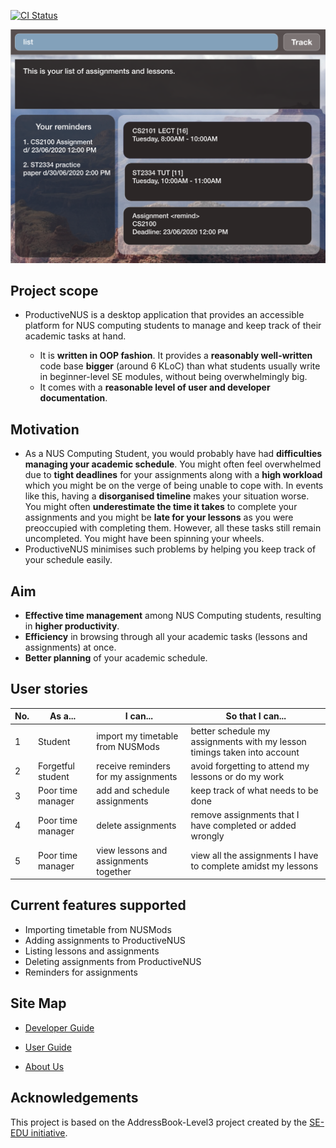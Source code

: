 [![CI Status](https://github.com/AY2021S1-CS2103T-F11-3/tp/workflows/Java%20CI/badge.svg)](https://github.com/AY2021S1-CS2103T-F11-3/tp/actions)


![Ui](docs/images/Ui.png)

## Project scope
  
* ProductiveNUS is a desktop application that provides an accessible platform for 
NUS computing students to manage and keep track of their 
academic tasks at hand.  

  * It is **written in OOP fashion**. It provides a **reasonably well-written** code base **bigger** (around 6 KLoC) 
  than what students usually write in beginner-level SE modules, without being overwhelmingly big.
  * It comes with a **reasonable level of user and developer documentation**.
## Motivation
* As a NUS Computing Student, you would probably have had **difficulties managing your
academic schedule**. You might often feel overwhelmed due to 
**tight deadlines** for your assignments along with a **high workload** which you might be
on the verge of being unable to 
cope with. In events like this, having a **disorganised timeline** makes your
situation worse. You might often **underestimate the time
it takes** to complete your assignments and you might be **late for your lessons** as you were preoccupied 
with completing them. However, all these
tasks still remain uncompleted. You might have been spinning your wheels.
* ProductiveNUS minimises such problems by helping you keep track of your schedule easily.

## Aim
* **Effective time management** among NUS Computing students, resulting in **higher productivity**.
* **Efficiency** in browsing through all your academic tasks (lessons and assignments) at once.
* **Better planning** of your academic schedule.

## User stories
| No. | As a...           | I can...                              | So that I can...                                                          |
|-----|-------------------|---------------------------------------|---------------------------------------------------------------------------|
| 1   | Student           | import my timetable from NUSMods      | better schedule my assignments with my lesson  timings taken into account |
| 2   | Forgetful student | receive reminders for my assignments  | avoid forgetting to attend my lessons or do my work                       |
| 3   | Poor time manager | add and schedule assignments          | keep track of what needs  to be done                                      |
| 4   | Poor time manager | delete assignments                    | remove assignments that I have completed  or added wrongly                |
| 5   | Poor time manager | view lessons and assignments together | view all the assignments I have to complete amidst  my lessons            |


## Current features supported
* Importing timetable from NUSMods
* Adding assignments to ProductiveNUS
* Listing lessons and assignments 
* Deleting assignments from ProductiveNUS
* Reminders for assignments


## Site Map
* [Developer Guide](https://ay2021s1-cs2103t-f11-3.github.io/tp/DeveloperGuide.html)

* [User Guide](https://ay2021s1-cs2103t-f11-3.github.io/tp/UserGuide.html)

* [About Us](https://ay2021s1-cs2103t-f11-3.github.io/tp/AboutUs.html)

## Acknowledgements

This project is based on the AddressBook-Level3 project created by the [SE-EDU initiative](https://se-education.org).
